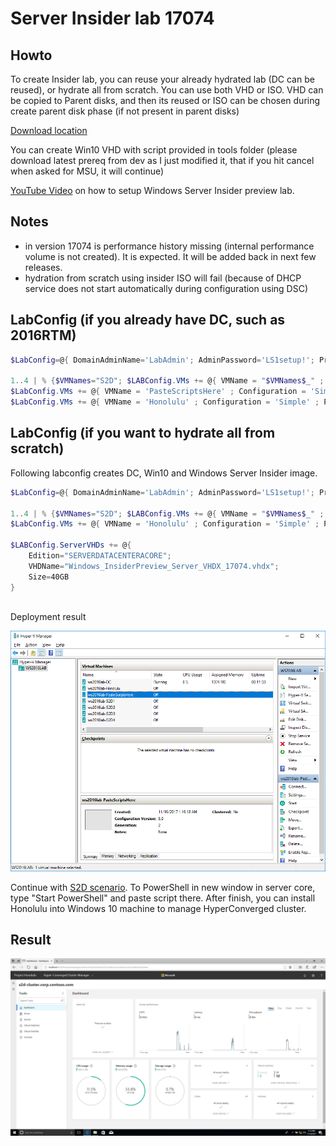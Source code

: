 # Server Insider lab 17074

## Howto
To create Insider lab, you can reuse your already hydrated lab (DC can be reused), or hydrate all from scratch. You can use both VHD or ISO. VHD can be copied to Parent disks, and then its reused or ISO can be chosen during create parent disk phase (if not present in parent disks)

[Download location](https://www.microsoft.com/en-us/software-download/windowsinsiderpreviewserver)

You can create Win10 VHD with script provided in tools folder (please download latest prereq from dev as I just modified it, that if you hit cancel when asked for MSU, it will continue)

[YouTube Video](https://youtu.be/Rj_uhDN0tN4) on how to setup Windows Server Insider preview lab.

## Notes
* in version 17074 is performance history missing (internal performance volume is not created). It is expected. It will be added back in next few releases.
* hydration from scratch using insider ISO will fail (because of DHCP service does not start automatically during configuration using DSC)

## LabConfig (if you already have DC, such as 2016RTM)

````PowerShell
$LabConfig=@{ DomainAdminName='LabAdmin'; AdminPassword='LS1setup!'; Prefix = 'ws2016lab-'; SwitchName = 'LabSwitch'; DCEdition='DataCenter'; AdditionalNetworksConfig=@(); VMs=@(); ServerVHDs=@()}

1..4 | % {$VMNames="S2D"; $LABConfig.VMs += @{ VMName = "$VMNames$_" ; Configuration = 'S2D' ; ParentVHD = 'Windows_InsiderPreview_Server_VHDX_17074.vhdx'; SSDNumber = 0; SSDSize=800GB ; HDDNumber = 12; HDDSize= 4TB ; MemoryStartupBytes= 1GB ; MemoryMinimumBytes=1GB }}
$LabConfig.VMs += @{ VMName = 'PasteScriptsHere' ; Configuration = 'Simple' ; ParentVHD = 'Windows_InsiderPreview_Server_VHDX_17074.vhdx'; MemoryStartupBytes= 1GB ;MemoryMinimumBytes=1GB }
$LabConfig.VMs += @{ VMName = 'Honolulu' ; Configuration = 'Simple' ; ParentVHD = 'Win10_G2.vhdx'  ; MemoryStartupBytes= 1GB ; MemoryMinimumBytes=1GB ; AddToolsVHD=$True ; DisableWCF=$True }

````

## LabConfig (if you want to hydrate all from scratch)

Following labconfig creates DC, Win10 and Windows Server Insider image.

````PowerShell
$LabConfig=@{ DomainAdminName='LabAdmin'; AdminPassword='LS1setup!'; Prefix = 'ws2016labInsider-'; SwitchName = 'LabSwitch'; DCEdition='SERVERDATACENTERACORE'; CreateClientParent=$True ; ClientEdition='Enterprise'; PullServerDC=$false ; Internet=$false ;AdditionalNetworksConfig=@(); VMs=@(); ServerVHDs=@()}

1..4 | % {$VMNames="S2D"; $LABConfig.VMs += @{ VMName = "$VMNames$_" ; Configuration = 'S2D' ; ParentVHD = 'Windows_InsiderPreview_Server_VHDX_17074.vhdx'; SSDNumber = 0; SSDSize=800GB ; HDDNumber = 12; HDDSize= 4TB ; MemoryStartupBytes= 1GB ; MemoryMinimumBytes=1GB }}
$LabConfig.VMs += @{ VMName = 'Honolulu' ; Configuration = 'Simple' ; ParentVHD = 'Win10_G2.vhdx'  ; MemoryStartupBytes= 1GB ; MemoryMinimumBytes=1GB ; AddToolsVHD=$True ; DisableWCF=$True }

$LABConfig.ServerVHDs += @{
    Edition="SERVERDATACENTERACORE";
    VHDName="Windows_InsiderPreview_Server_VHDX_17074.vhdx";
    Size=40GB
}
 
````

Deployment result

![](/Insider/Screenshots/17035with14393DC.png)

Continue with [S2D scenario](https://github.com/Microsoft/ws2016lab/tree/master/Scenarios/S2D%20Hyperconverged). To PowerShell in new window in server core, type "Start PowerShell" and paste script there. After finish, you can install Honolulu into Windows 10 machine to manage HyperConverged cluster.

## Result

![](/Insider/Screenshots/17035Honolulu.png)
